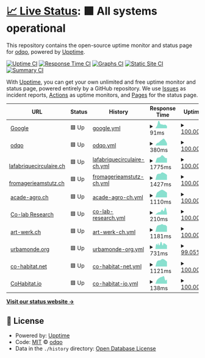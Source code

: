 # [📈 Live Status](https://odqo.github.io/upptime): <!--live status--> **🟩 All systems operational**

This repository contains the open-source uptime monitor and status page for [odqo](https://www.odqo.ch), powered by [Upptime](https://github.com/upptime/upptime).

[![Uptime CI](https://github.com/odqo/upptime/workflows/Uptime%20CI/badge.svg)](https://github.com/odqo/upptime/actions?query=workflow%3A%22Uptime+CI%22)
[![Response Time CI](https://github.com/odqo/upptime/workflows/Response%20Time%20CI/badge.svg)](https://github.com/odqo/upptime/actions?query=workflow%3A%22Response+Time+CI%22)
[![Graphs CI](https://github.com/odqo/upptime/workflows/Graphs%20CI/badge.svg)](https://github.com/odqo/upptime/actions?query=workflow%3A%22Graphs+CI%22)
[![Static Site CI](https://github.com/odqo/upptime/workflows/Static%20Site%20CI/badge.svg)](https://github.com/odqo/upptime/actions?query=workflow%3A%22Static+Site+CI%22)
[![Summary CI](https://github.com/odqo/upptime/workflows/Summary%20CI/badge.svg)](https://github.com/odqo/upptime/actions?query=workflow%3A%22Summary+CI%22)

With [Upptime](https://upptime.js.org), you can get your own unlimited and free uptime monitor and status page, powered entirely by a GitHub repository. We use [Issues](https://github.com/odqo/upptime/issues) as incident reports, [Actions](https://github.com/odqo/upptime/actions) as uptime monitors, and [Pages](https://odqo.github.io/upptime) for the status page.

<!--start: status pages-->
<!-- This summary is generated by Upptime (https://github.com/upptime/upptime) -->
<!-- Do not edit this manually, your changes will be overwritten -->
<!-- prettier-ignore -->
| URL | Status | History | Response Time | Uptime |
| --- | ------ | ------- | ------------- | ------ |
| <img alt="" src="https://favicons.githubusercontent.com/www.google.com" height="13"> [Google](https://www.google.com) | 🟩 Up | [google.yml](https://github.com/odqo/upptime/commits/HEAD/history/google.yml) | <details><summary><img alt="Response time graph" src="./graphs/google/response-time-week.png" height="20"> 91ms</summary><br><a href="https://odqo.github.io/upptime/history/google"><img alt="Response time 72" src="https://img.shields.io/endpoint?url=https%3A%2F%2Fraw.githubusercontent.com%2Fodqo%2Fupptime%2FHEAD%2Fapi%2Fgoogle%2Fresponse-time.json"></a><br><a href="https://odqo.github.io/upptime/history/google"><img alt="24-hour response time 51" src="https://img.shields.io/endpoint?url=https%3A%2F%2Fraw.githubusercontent.com%2Fodqo%2Fupptime%2FHEAD%2Fapi%2Fgoogle%2Fresponse-time-day.json"></a><br><a href="https://odqo.github.io/upptime/history/google"><img alt="7-day response time 91" src="https://img.shields.io/endpoint?url=https%3A%2F%2Fraw.githubusercontent.com%2Fodqo%2Fupptime%2FHEAD%2Fapi%2Fgoogle%2Fresponse-time-week.json"></a><br><a href="https://odqo.github.io/upptime/history/google"><img alt="30-day response time 75" src="https://img.shields.io/endpoint?url=https%3A%2F%2Fraw.githubusercontent.com%2Fodqo%2Fupptime%2FHEAD%2Fapi%2Fgoogle%2Fresponse-time-month.json"></a><br><a href="https://odqo.github.io/upptime/history/google"><img alt="1-year response time 72" src="https://img.shields.io/endpoint?url=https%3A%2F%2Fraw.githubusercontent.com%2Fodqo%2Fupptime%2FHEAD%2Fapi%2Fgoogle%2Fresponse-time-year.json"></a></details> | <details><summary><a href="https://odqo.github.io/upptime/history/google">100.00%</a></summary><a href="https://odqo.github.io/upptime/history/google"><img alt="All-time uptime 100.00%" src="https://img.shields.io/endpoint?url=https%3A%2F%2Fraw.githubusercontent.com%2Fodqo%2Fupptime%2FHEAD%2Fapi%2Fgoogle%2Fuptime.json"></a><br><a href="https://odqo.github.io/upptime/history/google"><img alt="24-hour uptime 100.00%" src="https://img.shields.io/endpoint?url=https%3A%2F%2Fraw.githubusercontent.com%2Fodqo%2Fupptime%2FHEAD%2Fapi%2Fgoogle%2Fuptime-day.json"></a><br><a href="https://odqo.github.io/upptime/history/google"><img alt="7-day uptime 100.00%" src="https://img.shields.io/endpoint?url=https%3A%2F%2Fraw.githubusercontent.com%2Fodqo%2Fupptime%2FHEAD%2Fapi%2Fgoogle%2Fuptime-week.json"></a><br><a href="https://odqo.github.io/upptime/history/google"><img alt="30-day uptime 100.00%" src="https://img.shields.io/endpoint?url=https%3A%2F%2Fraw.githubusercontent.com%2Fodqo%2Fupptime%2FHEAD%2Fapi%2Fgoogle%2Fuptime-month.json"></a><br><a href="https://odqo.github.io/upptime/history/google"><img alt="1-year uptime 100.00%" src="https://img.shields.io/endpoint?url=https%3A%2F%2Fraw.githubusercontent.com%2Fodqo%2Fupptime%2FHEAD%2Fapi%2Fgoogle%2Fuptime-year.json"></a></details>
| <img alt="" src="https://favicons.githubusercontent.com/www.odqo.ch" height="13"> [odqo](https://www.odqo.ch) | 🟩 Up | [odqo.yml](https://github.com/odqo/upptime/commits/HEAD/history/odqo.yml) | <details><summary><img alt="Response time graph" src="./graphs/odqo/response-time-week.png" height="20"> 380ms</summary><br><a href="https://odqo.github.io/upptime/history/odqo"><img alt="Response time 251" src="https://img.shields.io/endpoint?url=https%3A%2F%2Fraw.githubusercontent.com%2Fodqo%2Fupptime%2FHEAD%2Fapi%2Fodqo%2Fresponse-time.json"></a><br><a href="https://odqo.github.io/upptime/history/odqo"><img alt="24-hour response time 184" src="https://img.shields.io/endpoint?url=https%3A%2F%2Fraw.githubusercontent.com%2Fodqo%2Fupptime%2FHEAD%2Fapi%2Fodqo%2Fresponse-time-day.json"></a><br><a href="https://odqo.github.io/upptime/history/odqo"><img alt="7-day response time 380" src="https://img.shields.io/endpoint?url=https%3A%2F%2Fraw.githubusercontent.com%2Fodqo%2Fupptime%2FHEAD%2Fapi%2Fodqo%2Fresponse-time-week.json"></a><br><a href="https://odqo.github.io/upptime/history/odqo"><img alt="30-day response time 345" src="https://img.shields.io/endpoint?url=https%3A%2F%2Fraw.githubusercontent.com%2Fodqo%2Fupptime%2FHEAD%2Fapi%2Fodqo%2Fresponse-time-month.json"></a><br><a href="https://odqo.github.io/upptime/history/odqo"><img alt="1-year response time 251" src="https://img.shields.io/endpoint?url=https%3A%2F%2Fraw.githubusercontent.com%2Fodqo%2Fupptime%2FHEAD%2Fapi%2Fodqo%2Fresponse-time-year.json"></a></details> | <details><summary><a href="https://odqo.github.io/upptime/history/odqo">100.00%</a></summary><a href="https://odqo.github.io/upptime/history/odqo"><img alt="All-time uptime 100.00%" src="https://img.shields.io/endpoint?url=https%3A%2F%2Fraw.githubusercontent.com%2Fodqo%2Fupptime%2FHEAD%2Fapi%2Fodqo%2Fuptime.json"></a><br><a href="https://odqo.github.io/upptime/history/odqo"><img alt="24-hour uptime 100.00%" src="https://img.shields.io/endpoint?url=https%3A%2F%2Fraw.githubusercontent.com%2Fodqo%2Fupptime%2FHEAD%2Fapi%2Fodqo%2Fuptime-day.json"></a><br><a href="https://odqo.github.io/upptime/history/odqo"><img alt="7-day uptime 100.00%" src="https://img.shields.io/endpoint?url=https%3A%2F%2Fraw.githubusercontent.com%2Fodqo%2Fupptime%2FHEAD%2Fapi%2Fodqo%2Fuptime-week.json"></a><br><a href="https://odqo.github.io/upptime/history/odqo"><img alt="30-day uptime 100.00%" src="https://img.shields.io/endpoint?url=https%3A%2F%2Fraw.githubusercontent.com%2Fodqo%2Fupptime%2FHEAD%2Fapi%2Fodqo%2Fuptime-month.json"></a><br><a href="https://odqo.github.io/upptime/history/odqo"><img alt="1-year uptime 100.00%" src="https://img.shields.io/endpoint?url=https%3A%2F%2Fraw.githubusercontent.com%2Fodqo%2Fupptime%2FHEAD%2Fapi%2Fodqo%2Fuptime-year.json"></a></details>
| <img alt="" src="https://favicons.githubusercontent.com/www.lafabriquecirculaire.ch" height="13"> [lafabriquecirculaire.ch](https://www.lafabriquecirculaire.ch) | 🟩 Up | [lafabriquecirculaire-ch.yml](https://github.com/odqo/upptime/commits/HEAD/history/lafabriquecirculaire-ch.yml) | <details><summary><img alt="Response time graph" src="./graphs/lafabriquecirculaire-ch/response-time-week.png" height="20"> 1775ms</summary><br><a href="https://odqo.github.io/upptime/history/lafabriquecirculaire-ch"><img alt="Response time 1494" src="https://img.shields.io/endpoint?url=https%3A%2F%2Fraw.githubusercontent.com%2Fodqo%2Fupptime%2FHEAD%2Fapi%2Flafabriquecirculaire-ch%2Fresponse-time.json"></a><br><a href="https://odqo.github.io/upptime/history/lafabriquecirculaire-ch"><img alt="24-hour response time 1447" src="https://img.shields.io/endpoint?url=https%3A%2F%2Fraw.githubusercontent.com%2Fodqo%2Fupptime%2FHEAD%2Fapi%2Flafabriquecirculaire-ch%2Fresponse-time-day.json"></a><br><a href="https://odqo.github.io/upptime/history/lafabriquecirculaire-ch"><img alt="7-day response time 1775" src="https://img.shields.io/endpoint?url=https%3A%2F%2Fraw.githubusercontent.com%2Fodqo%2Fupptime%2FHEAD%2Fapi%2Flafabriquecirculaire-ch%2Fresponse-time-week.json"></a><br><a href="https://odqo.github.io/upptime/history/lafabriquecirculaire-ch"><img alt="30-day response time 1677" src="https://img.shields.io/endpoint?url=https%3A%2F%2Fraw.githubusercontent.com%2Fodqo%2Fupptime%2FHEAD%2Fapi%2Flafabriquecirculaire-ch%2Fresponse-time-month.json"></a><br><a href="https://odqo.github.io/upptime/history/lafabriquecirculaire-ch"><img alt="1-year response time 1494" src="https://img.shields.io/endpoint?url=https%3A%2F%2Fraw.githubusercontent.com%2Fodqo%2Fupptime%2FHEAD%2Fapi%2Flafabriquecirculaire-ch%2Fresponse-time-year.json"></a></details> | <details><summary><a href="https://odqo.github.io/upptime/history/lafabriquecirculaire-ch">100.00%</a></summary><a href="https://odqo.github.io/upptime/history/lafabriquecirculaire-ch"><img alt="All-time uptime 99.97%" src="https://img.shields.io/endpoint?url=https%3A%2F%2Fraw.githubusercontent.com%2Fodqo%2Fupptime%2FHEAD%2Fapi%2Flafabriquecirculaire-ch%2Fuptime.json"></a><br><a href="https://odqo.github.io/upptime/history/lafabriquecirculaire-ch"><img alt="24-hour uptime 100.00%" src="https://img.shields.io/endpoint?url=https%3A%2F%2Fraw.githubusercontent.com%2Fodqo%2Fupptime%2FHEAD%2Fapi%2Flafabriquecirculaire-ch%2Fuptime-day.json"></a><br><a href="https://odqo.github.io/upptime/history/lafabriquecirculaire-ch"><img alt="7-day uptime 100.00%" src="https://img.shields.io/endpoint?url=https%3A%2F%2Fraw.githubusercontent.com%2Fodqo%2Fupptime%2FHEAD%2Fapi%2Flafabriquecirculaire-ch%2Fuptime-week.json"></a><br><a href="https://odqo.github.io/upptime/history/lafabriquecirculaire-ch"><img alt="30-day uptime 100.00%" src="https://img.shields.io/endpoint?url=https%3A%2F%2Fraw.githubusercontent.com%2Fodqo%2Fupptime%2FHEAD%2Fapi%2Flafabriquecirculaire-ch%2Fuptime-month.json"></a><br><a href="https://odqo.github.io/upptime/history/lafabriquecirculaire-ch"><img alt="1-year uptime 99.97%" src="https://img.shields.io/endpoint?url=https%3A%2F%2Fraw.githubusercontent.com%2Fodqo%2Fupptime%2FHEAD%2Fapi%2Flafabriquecirculaire-ch%2Fuptime-year.json"></a></details>
| <img alt="" src="https://favicons.githubusercontent.com/www.fromagerieamstutz.ch" height="13"> [fromagerieamstutz.ch](https://www.fromagerieamstutz.ch) | 🟩 Up | [fromagerieamstutz-ch.yml](https://github.com/odqo/upptime/commits/HEAD/history/fromagerieamstutz-ch.yml) | <details><summary><img alt="Response time graph" src="./graphs/fromagerieamstutz-ch/response-time-week.png" height="20"> 1427ms</summary><br><a href="https://odqo.github.io/upptime/history/fromagerieamstutz-ch"><img alt="Response time 1565" src="https://img.shields.io/endpoint?url=https%3A%2F%2Fraw.githubusercontent.com%2Fodqo%2Fupptime%2FHEAD%2Fapi%2Ffromagerieamstutz-ch%2Fresponse-time.json"></a><br><a href="https://odqo.github.io/upptime/history/fromagerieamstutz-ch"><img alt="24-hour response time 1133" src="https://img.shields.io/endpoint?url=https%3A%2F%2Fraw.githubusercontent.com%2Fodqo%2Fupptime%2FHEAD%2Fapi%2Ffromagerieamstutz-ch%2Fresponse-time-day.json"></a><br><a href="https://odqo.github.io/upptime/history/fromagerieamstutz-ch"><img alt="7-day response time 1427" src="https://img.shields.io/endpoint?url=https%3A%2F%2Fraw.githubusercontent.com%2Fodqo%2Fupptime%2FHEAD%2Fapi%2Ffromagerieamstutz-ch%2Fresponse-time-week.json"></a><br><a href="https://odqo.github.io/upptime/history/fromagerieamstutz-ch"><img alt="30-day response time 2649" src="https://img.shields.io/endpoint?url=https%3A%2F%2Fraw.githubusercontent.com%2Fodqo%2Fupptime%2FHEAD%2Fapi%2Ffromagerieamstutz-ch%2Fresponse-time-month.json"></a><br><a href="https://odqo.github.io/upptime/history/fromagerieamstutz-ch"><img alt="1-year response time 1565" src="https://img.shields.io/endpoint?url=https%3A%2F%2Fraw.githubusercontent.com%2Fodqo%2Fupptime%2FHEAD%2Fapi%2Ffromagerieamstutz-ch%2Fresponse-time-year.json"></a></details> | <details><summary><a href="https://odqo.github.io/upptime/history/fromagerieamstutz-ch">100.00%</a></summary><a href="https://odqo.github.io/upptime/history/fromagerieamstutz-ch"><img alt="All-time uptime 99.92%" src="https://img.shields.io/endpoint?url=https%3A%2F%2Fraw.githubusercontent.com%2Fodqo%2Fupptime%2FHEAD%2Fapi%2Ffromagerieamstutz-ch%2Fuptime.json"></a><br><a href="https://odqo.github.io/upptime/history/fromagerieamstutz-ch"><img alt="24-hour uptime 100.00%" src="https://img.shields.io/endpoint?url=https%3A%2F%2Fraw.githubusercontent.com%2Fodqo%2Fupptime%2FHEAD%2Fapi%2Ffromagerieamstutz-ch%2Fuptime-day.json"></a><br><a href="https://odqo.github.io/upptime/history/fromagerieamstutz-ch"><img alt="7-day uptime 100.00%" src="https://img.shields.io/endpoint?url=https%3A%2F%2Fraw.githubusercontent.com%2Fodqo%2Fupptime%2FHEAD%2Fapi%2Ffromagerieamstutz-ch%2Fuptime-week.json"></a><br><a href="https://odqo.github.io/upptime/history/fromagerieamstutz-ch"><img alt="30-day uptime 99.90%" src="https://img.shields.io/endpoint?url=https%3A%2F%2Fraw.githubusercontent.com%2Fodqo%2Fupptime%2FHEAD%2Fapi%2Ffromagerieamstutz-ch%2Fuptime-month.json"></a><br><a href="https://odqo.github.io/upptime/history/fromagerieamstutz-ch"><img alt="1-year uptime 99.92%" src="https://img.shields.io/endpoint?url=https%3A%2F%2Fraw.githubusercontent.com%2Fodqo%2Fupptime%2FHEAD%2Fapi%2Ffromagerieamstutz-ch%2Fuptime-year.json"></a></details>
| <img alt="" src="https://favicons.githubusercontent.com/www.acade-agro.ch" height="13"> [acade-agro.ch](https://www.acade-agro.ch) | 🟩 Up | [acade-agro-ch.yml](https://github.com/odqo/upptime/commits/HEAD/history/acade-agro-ch.yml) | <details><summary><img alt="Response time graph" src="./graphs/acade-agro-ch/response-time-week.png" height="20"> 1110ms</summary><br><a href="https://odqo.github.io/upptime/history/acade-agro-ch"><img alt="Response time 982" src="https://img.shields.io/endpoint?url=https%3A%2F%2Fraw.githubusercontent.com%2Fodqo%2Fupptime%2FHEAD%2Fapi%2Facade-agro-ch%2Fresponse-time.json"></a><br><a href="https://odqo.github.io/upptime/history/acade-agro-ch"><img alt="24-hour response time 849" src="https://img.shields.io/endpoint?url=https%3A%2F%2Fraw.githubusercontent.com%2Fodqo%2Fupptime%2FHEAD%2Fapi%2Facade-agro-ch%2Fresponse-time-day.json"></a><br><a href="https://odqo.github.io/upptime/history/acade-agro-ch"><img alt="7-day response time 1110" src="https://img.shields.io/endpoint?url=https%3A%2F%2Fraw.githubusercontent.com%2Fodqo%2Fupptime%2FHEAD%2Fapi%2Facade-agro-ch%2Fresponse-time-week.json"></a><br><a href="https://odqo.github.io/upptime/history/acade-agro-ch"><img alt="30-day response time 1056" src="https://img.shields.io/endpoint?url=https%3A%2F%2Fraw.githubusercontent.com%2Fodqo%2Fupptime%2FHEAD%2Fapi%2Facade-agro-ch%2Fresponse-time-month.json"></a><br><a href="https://odqo.github.io/upptime/history/acade-agro-ch"><img alt="1-year response time 982" src="https://img.shields.io/endpoint?url=https%3A%2F%2Fraw.githubusercontent.com%2Fodqo%2Fupptime%2FHEAD%2Fapi%2Facade-agro-ch%2Fresponse-time-year.json"></a></details> | <details><summary><a href="https://odqo.github.io/upptime/history/acade-agro-ch">100.00%</a></summary><a href="https://odqo.github.io/upptime/history/acade-agro-ch"><img alt="All-time uptime 99.98%" src="https://img.shields.io/endpoint?url=https%3A%2F%2Fraw.githubusercontent.com%2Fodqo%2Fupptime%2FHEAD%2Fapi%2Facade-agro-ch%2Fuptime.json"></a><br><a href="https://odqo.github.io/upptime/history/acade-agro-ch"><img alt="24-hour uptime 100.00%" src="https://img.shields.io/endpoint?url=https%3A%2F%2Fraw.githubusercontent.com%2Fodqo%2Fupptime%2FHEAD%2Fapi%2Facade-agro-ch%2Fuptime-day.json"></a><br><a href="https://odqo.github.io/upptime/history/acade-agro-ch"><img alt="7-day uptime 100.00%" src="https://img.shields.io/endpoint?url=https%3A%2F%2Fraw.githubusercontent.com%2Fodqo%2Fupptime%2FHEAD%2Fapi%2Facade-agro-ch%2Fuptime-week.json"></a><br><a href="https://odqo.github.io/upptime/history/acade-agro-ch"><img alt="30-day uptime 100.00%" src="https://img.shields.io/endpoint?url=https%3A%2F%2Fraw.githubusercontent.com%2Fodqo%2Fupptime%2FHEAD%2Fapi%2Facade-agro-ch%2Fuptime-month.json"></a><br><a href="https://odqo.github.io/upptime/history/acade-agro-ch"><img alt="1-year uptime 99.98%" src="https://img.shields.io/endpoint?url=https%3A%2F%2Fraw.githubusercontent.com%2Fodqo%2Fupptime%2FHEAD%2Fapi%2Facade-agro-ch%2Fuptime-year.json"></a></details>
| <img alt="" src="https://favicons.githubusercontent.com/mapping.co-lab-research.net" height="13"> [Co-lab Research](https://mapping.co-lab-research.net/) | 🟩 Up | [co-lab-research.yml](https://github.com/odqo/upptime/commits/HEAD/history/co-lab-research.yml) | <details><summary><img alt="Response time graph" src="./graphs/co-lab-research/response-time-week.png" height="20"> 210ms</summary><br><a href="https://odqo.github.io/upptime/history/co-lab-research"><img alt="Response time 124" src="https://img.shields.io/endpoint?url=https%3A%2F%2Fraw.githubusercontent.com%2Fodqo%2Fupptime%2FHEAD%2Fapi%2Fco-lab-research%2Fresponse-time.json"></a><br><a href="https://odqo.github.io/upptime/history/co-lab-research"><img alt="24-hour response time 93" src="https://img.shields.io/endpoint?url=https%3A%2F%2Fraw.githubusercontent.com%2Fodqo%2Fupptime%2FHEAD%2Fapi%2Fco-lab-research%2Fresponse-time-day.json"></a><br><a href="https://odqo.github.io/upptime/history/co-lab-research"><img alt="7-day response time 210" src="https://img.shields.io/endpoint?url=https%3A%2F%2Fraw.githubusercontent.com%2Fodqo%2Fupptime%2FHEAD%2Fapi%2Fco-lab-research%2Fresponse-time-week.json"></a><br><a href="https://odqo.github.io/upptime/history/co-lab-research"><img alt="30-day response time 153" src="https://img.shields.io/endpoint?url=https%3A%2F%2Fraw.githubusercontent.com%2Fodqo%2Fupptime%2FHEAD%2Fapi%2Fco-lab-research%2Fresponse-time-month.json"></a><br><a href="https://odqo.github.io/upptime/history/co-lab-research"><img alt="1-year response time 124" src="https://img.shields.io/endpoint?url=https%3A%2F%2Fraw.githubusercontent.com%2Fodqo%2Fupptime%2FHEAD%2Fapi%2Fco-lab-research%2Fresponse-time-year.json"></a></details> | <details><summary><a href="https://odqo.github.io/upptime/history/co-lab-research">100.00%</a></summary><a href="https://odqo.github.io/upptime/history/co-lab-research"><img alt="All-time uptime 100.00%" src="https://img.shields.io/endpoint?url=https%3A%2F%2Fraw.githubusercontent.com%2Fodqo%2Fupptime%2FHEAD%2Fapi%2Fco-lab-research%2Fuptime.json"></a><br><a href="https://odqo.github.io/upptime/history/co-lab-research"><img alt="24-hour uptime 100.00%" src="https://img.shields.io/endpoint?url=https%3A%2F%2Fraw.githubusercontent.com%2Fodqo%2Fupptime%2FHEAD%2Fapi%2Fco-lab-research%2Fuptime-day.json"></a><br><a href="https://odqo.github.io/upptime/history/co-lab-research"><img alt="7-day uptime 100.00%" src="https://img.shields.io/endpoint?url=https%3A%2F%2Fraw.githubusercontent.com%2Fodqo%2Fupptime%2FHEAD%2Fapi%2Fco-lab-research%2Fuptime-week.json"></a><br><a href="https://odqo.github.io/upptime/history/co-lab-research"><img alt="30-day uptime 100.00%" src="https://img.shields.io/endpoint?url=https%3A%2F%2Fraw.githubusercontent.com%2Fodqo%2Fupptime%2FHEAD%2Fapi%2Fco-lab-research%2Fuptime-month.json"></a><br><a href="https://odqo.github.io/upptime/history/co-lab-research"><img alt="1-year uptime 100.00%" src="https://img.shields.io/endpoint?url=https%3A%2F%2Fraw.githubusercontent.com%2Fodqo%2Fupptime%2FHEAD%2Fapi%2Fco-lab-research%2Fuptime-year.json"></a></details>
| <img alt="" src="https://favicons.githubusercontent.com/www.art-werk.ch" height="13"> [art-werk.ch](https://www.art-werk.ch) | 🟩 Up | [art-werk-ch.yml](https://github.com/odqo/upptime/commits/HEAD/history/art-werk-ch.yml) | <details><summary><img alt="Response time graph" src="./graphs/art-werk-ch/response-time-week.png" height="20"> 1181ms</summary><br><a href="https://odqo.github.io/upptime/history/art-werk-ch"><img alt="Response time 1055" src="https://img.shields.io/endpoint?url=https%3A%2F%2Fraw.githubusercontent.com%2Fodqo%2Fupptime%2FHEAD%2Fapi%2Fart-werk-ch%2Fresponse-time.json"></a><br><a href="https://odqo.github.io/upptime/history/art-werk-ch"><img alt="24-hour response time 966" src="https://img.shields.io/endpoint?url=https%3A%2F%2Fraw.githubusercontent.com%2Fodqo%2Fupptime%2FHEAD%2Fapi%2Fart-werk-ch%2Fresponse-time-day.json"></a><br><a href="https://odqo.github.io/upptime/history/art-werk-ch"><img alt="7-day response time 1181" src="https://img.shields.io/endpoint?url=https%3A%2F%2Fraw.githubusercontent.com%2Fodqo%2Fupptime%2FHEAD%2Fapi%2Fart-werk-ch%2Fresponse-time-week.json"></a><br><a href="https://odqo.github.io/upptime/history/art-werk-ch"><img alt="30-day response time 1127" src="https://img.shields.io/endpoint?url=https%3A%2F%2Fraw.githubusercontent.com%2Fodqo%2Fupptime%2FHEAD%2Fapi%2Fart-werk-ch%2Fresponse-time-month.json"></a><br><a href="https://odqo.github.io/upptime/history/art-werk-ch"><img alt="1-year response time 1055" src="https://img.shields.io/endpoint?url=https%3A%2F%2Fraw.githubusercontent.com%2Fodqo%2Fupptime%2FHEAD%2Fapi%2Fart-werk-ch%2Fresponse-time-year.json"></a></details> | <details><summary><a href="https://odqo.github.io/upptime/history/art-werk-ch">100.00%</a></summary><a href="https://odqo.github.io/upptime/history/art-werk-ch"><img alt="All-time uptime 99.98%" src="https://img.shields.io/endpoint?url=https%3A%2F%2Fraw.githubusercontent.com%2Fodqo%2Fupptime%2FHEAD%2Fapi%2Fart-werk-ch%2Fuptime.json"></a><br><a href="https://odqo.github.io/upptime/history/art-werk-ch"><img alt="24-hour uptime 100.00%" src="https://img.shields.io/endpoint?url=https%3A%2F%2Fraw.githubusercontent.com%2Fodqo%2Fupptime%2FHEAD%2Fapi%2Fart-werk-ch%2Fuptime-day.json"></a><br><a href="https://odqo.github.io/upptime/history/art-werk-ch"><img alt="7-day uptime 100.00%" src="https://img.shields.io/endpoint?url=https%3A%2F%2Fraw.githubusercontent.com%2Fodqo%2Fupptime%2FHEAD%2Fapi%2Fart-werk-ch%2Fuptime-week.json"></a><br><a href="https://odqo.github.io/upptime/history/art-werk-ch"><img alt="30-day uptime 100.00%" src="https://img.shields.io/endpoint?url=https%3A%2F%2Fraw.githubusercontent.com%2Fodqo%2Fupptime%2FHEAD%2Fapi%2Fart-werk-ch%2Fuptime-month.json"></a><br><a href="https://odqo.github.io/upptime/history/art-werk-ch"><img alt="1-year uptime 99.98%" src="https://img.shields.io/endpoint?url=https%3A%2F%2Fraw.githubusercontent.com%2Fodqo%2Fupptime%2FHEAD%2Fapi%2Fart-werk-ch%2Fuptime-year.json"></a></details>
| <img alt="" src="https://favicons.githubusercontent.com/www.urbamonde.org" height="13"> [urbamonde.org](https://www.urbamonde.org) | 🟩 Up | [urbamonde-org.yml](https://github.com/odqo/upptime/commits/HEAD/history/urbamonde-org.yml) | <details><summary><img alt="Response time graph" src="./graphs/urbamonde-org/response-time-week.png" height="20"> 731ms</summary><br><a href="https://odqo.github.io/upptime/history/urbamonde-org"><img alt="Response time 920" src="https://img.shields.io/endpoint?url=https%3A%2F%2Fraw.githubusercontent.com%2Fodqo%2Fupptime%2FHEAD%2Fapi%2Furbamonde-org%2Fresponse-time.json"></a><br><a href="https://odqo.github.io/upptime/history/urbamonde-org"><img alt="24-hour response time 692" src="https://img.shields.io/endpoint?url=https%3A%2F%2Fraw.githubusercontent.com%2Fodqo%2Fupptime%2FHEAD%2Fapi%2Furbamonde-org%2Fresponse-time-day.json"></a><br><a href="https://odqo.github.io/upptime/history/urbamonde-org"><img alt="7-day response time 731" src="https://img.shields.io/endpoint?url=https%3A%2F%2Fraw.githubusercontent.com%2Fodqo%2Fupptime%2FHEAD%2Fapi%2Furbamonde-org%2Fresponse-time-week.json"></a><br><a href="https://odqo.github.io/upptime/history/urbamonde-org"><img alt="30-day response time 716" src="https://img.shields.io/endpoint?url=https%3A%2F%2Fraw.githubusercontent.com%2Fodqo%2Fupptime%2FHEAD%2Fapi%2Furbamonde-org%2Fresponse-time-month.json"></a><br><a href="https://odqo.github.io/upptime/history/urbamonde-org"><img alt="1-year response time 920" src="https://img.shields.io/endpoint?url=https%3A%2F%2Fraw.githubusercontent.com%2Fodqo%2Fupptime%2FHEAD%2Fapi%2Furbamonde-org%2Fresponse-time-year.json"></a></details> | <details><summary><a href="https://odqo.github.io/upptime/history/urbamonde-org">99.05%</a></summary><a href="https://odqo.github.io/upptime/history/urbamonde-org"><img alt="All-time uptime 99.78%" src="https://img.shields.io/endpoint?url=https%3A%2F%2Fraw.githubusercontent.com%2Fodqo%2Fupptime%2FHEAD%2Fapi%2Furbamonde-org%2Fuptime.json"></a><br><a href="https://odqo.github.io/upptime/history/urbamonde-org"><img alt="24-hour uptime 96.83%" src="https://img.shields.io/endpoint?url=https%3A%2F%2Fraw.githubusercontent.com%2Fodqo%2Fupptime%2FHEAD%2Fapi%2Furbamonde-org%2Fuptime-day.json"></a><br><a href="https://odqo.github.io/upptime/history/urbamonde-org"><img alt="7-day uptime 99.05%" src="https://img.shields.io/endpoint?url=https%3A%2F%2Fraw.githubusercontent.com%2Fodqo%2Fupptime%2FHEAD%2Fapi%2Furbamonde-org%2Fuptime-week.json"></a><br><a href="https://odqo.github.io/upptime/history/urbamonde-org"><img alt="30-day uptime 99.54%" src="https://img.shields.io/endpoint?url=https%3A%2F%2Fraw.githubusercontent.com%2Fodqo%2Fupptime%2FHEAD%2Fapi%2Furbamonde-org%2Fuptime-month.json"></a><br><a href="https://odqo.github.io/upptime/history/urbamonde-org"><img alt="1-year uptime 99.78%" src="https://img.shields.io/endpoint?url=https%3A%2F%2Fraw.githubusercontent.com%2Fodqo%2Fupptime%2FHEAD%2Fapi%2Furbamonde-org%2Fuptime-year.json"></a></details>
| <img alt="" src="https://favicons.githubusercontent.com/www.co-habitat.net" height="13"> [co-habitat.net](https://www.co-habitat.net) | 🟩 Up | [co-habitat-net.yml](https://github.com/odqo/upptime/commits/HEAD/history/co-habitat-net.yml) | <details><summary><img alt="Response time graph" src="./graphs/co-habitat-net/response-time-week.png" height="20"> 1121ms</summary><br><a href="https://odqo.github.io/upptime/history/co-habitat-net"><img alt="Response time 999" src="https://img.shields.io/endpoint?url=https%3A%2F%2Fraw.githubusercontent.com%2Fodqo%2Fupptime%2FHEAD%2Fapi%2Fco-habitat-net%2Fresponse-time.json"></a><br><a href="https://odqo.github.io/upptime/history/co-habitat-net"><img alt="24-hour response time 874" src="https://img.shields.io/endpoint?url=https%3A%2F%2Fraw.githubusercontent.com%2Fodqo%2Fupptime%2FHEAD%2Fapi%2Fco-habitat-net%2Fresponse-time-day.json"></a><br><a href="https://odqo.github.io/upptime/history/co-habitat-net"><img alt="7-day response time 1121" src="https://img.shields.io/endpoint?url=https%3A%2F%2Fraw.githubusercontent.com%2Fodqo%2Fupptime%2FHEAD%2Fapi%2Fco-habitat-net%2Fresponse-time-week.json"></a><br><a href="https://odqo.github.io/upptime/history/co-habitat-net"><img alt="30-day response time 1100" src="https://img.shields.io/endpoint?url=https%3A%2F%2Fraw.githubusercontent.com%2Fodqo%2Fupptime%2FHEAD%2Fapi%2Fco-habitat-net%2Fresponse-time-month.json"></a><br><a href="https://odqo.github.io/upptime/history/co-habitat-net"><img alt="1-year response time 999" src="https://img.shields.io/endpoint?url=https%3A%2F%2Fraw.githubusercontent.com%2Fodqo%2Fupptime%2FHEAD%2Fapi%2Fco-habitat-net%2Fresponse-time-year.json"></a></details> | <details><summary><a href="https://odqo.github.io/upptime/history/co-habitat-net">100.00%</a></summary><a href="https://odqo.github.io/upptime/history/co-habitat-net"><img alt="All-time uptime 100.00%" src="https://img.shields.io/endpoint?url=https%3A%2F%2Fraw.githubusercontent.com%2Fodqo%2Fupptime%2FHEAD%2Fapi%2Fco-habitat-net%2Fuptime.json"></a><br><a href="https://odqo.github.io/upptime/history/co-habitat-net"><img alt="24-hour uptime 100.00%" src="https://img.shields.io/endpoint?url=https%3A%2F%2Fraw.githubusercontent.com%2Fodqo%2Fupptime%2FHEAD%2Fapi%2Fco-habitat-net%2Fuptime-day.json"></a><br><a href="https://odqo.github.io/upptime/history/co-habitat-net"><img alt="7-day uptime 100.00%" src="https://img.shields.io/endpoint?url=https%3A%2F%2Fraw.githubusercontent.com%2Fodqo%2Fupptime%2FHEAD%2Fapi%2Fco-habitat-net%2Fuptime-week.json"></a><br><a href="https://odqo.github.io/upptime/history/co-habitat-net"><img alt="30-day uptime 100.00%" src="https://img.shields.io/endpoint?url=https%3A%2F%2Fraw.githubusercontent.com%2Fodqo%2Fupptime%2FHEAD%2Fapi%2Fco-habitat-net%2Fuptime-month.json"></a><br><a href="https://odqo.github.io/upptime/history/co-habitat-net"><img alt="1-year uptime 100.00%" src="https://img.shields.io/endpoint?url=https%3A%2F%2Fraw.githubusercontent.com%2Fodqo%2Fupptime%2FHEAD%2Fapi%2Fco-habitat-net%2Fuptime-year.json"></a></details>
| <img alt="" src="https://favicons.githubusercontent.com/www.cohabitat.io" height="13"> [CoHabitat.io](https://www.cohabitat.io) | 🟩 Up | [co-habitat-io.yml](https://github.com/odqo/upptime/commits/HEAD/history/co-habitat-io.yml) | <details><summary><img alt="Response time graph" src="./graphs/co-habitat-io/response-time-week.png" height="20"> 138ms</summary><br><a href="https://odqo.github.io/upptime/history/co-habitat-io"><img alt="Response time 130" src="https://img.shields.io/endpoint?url=https%3A%2F%2Fraw.githubusercontent.com%2Fodqo%2Fupptime%2FHEAD%2Fapi%2Fco-habitat-io%2Fresponse-time.json"></a><br><a href="https://odqo.github.io/upptime/history/co-habitat-io"><img alt="24-hour response time 105" src="https://img.shields.io/endpoint?url=https%3A%2F%2Fraw.githubusercontent.com%2Fodqo%2Fupptime%2FHEAD%2Fapi%2Fco-habitat-io%2Fresponse-time-day.json"></a><br><a href="https://odqo.github.io/upptime/history/co-habitat-io"><img alt="7-day response time 138" src="https://img.shields.io/endpoint?url=https%3A%2F%2Fraw.githubusercontent.com%2Fodqo%2Fupptime%2FHEAD%2Fapi%2Fco-habitat-io%2Fresponse-time-week.json"></a><br><a href="https://odqo.github.io/upptime/history/co-habitat-io"><img alt="30-day response time 144" src="https://img.shields.io/endpoint?url=https%3A%2F%2Fraw.githubusercontent.com%2Fodqo%2Fupptime%2FHEAD%2Fapi%2Fco-habitat-io%2Fresponse-time-month.json"></a><br><a href="https://odqo.github.io/upptime/history/co-habitat-io"><img alt="1-year response time 130" src="https://img.shields.io/endpoint?url=https%3A%2F%2Fraw.githubusercontent.com%2Fodqo%2Fupptime%2FHEAD%2Fapi%2Fco-habitat-io%2Fresponse-time-year.json"></a></details> | <details><summary><a href="https://odqo.github.io/upptime/history/co-habitat-io">100.00%</a></summary><a href="https://odqo.github.io/upptime/history/co-habitat-io"><img alt="All-time uptime 100.00%" src="https://img.shields.io/endpoint?url=https%3A%2F%2Fraw.githubusercontent.com%2Fodqo%2Fupptime%2FHEAD%2Fapi%2Fco-habitat-io%2Fuptime.json"></a><br><a href="https://odqo.github.io/upptime/history/co-habitat-io"><img alt="24-hour uptime 100.00%" src="https://img.shields.io/endpoint?url=https%3A%2F%2Fraw.githubusercontent.com%2Fodqo%2Fupptime%2FHEAD%2Fapi%2Fco-habitat-io%2Fuptime-day.json"></a><br><a href="https://odqo.github.io/upptime/history/co-habitat-io"><img alt="7-day uptime 100.00%" src="https://img.shields.io/endpoint?url=https%3A%2F%2Fraw.githubusercontent.com%2Fodqo%2Fupptime%2FHEAD%2Fapi%2Fco-habitat-io%2Fuptime-week.json"></a><br><a href="https://odqo.github.io/upptime/history/co-habitat-io"><img alt="30-day uptime 100.00%" src="https://img.shields.io/endpoint?url=https%3A%2F%2Fraw.githubusercontent.com%2Fodqo%2Fupptime%2FHEAD%2Fapi%2Fco-habitat-io%2Fuptime-month.json"></a><br><a href="https://odqo.github.io/upptime/history/co-habitat-io"><img alt="1-year uptime 100.00%" src="https://img.shields.io/endpoint?url=https%3A%2F%2Fraw.githubusercontent.com%2Fodqo%2Fupptime%2FHEAD%2Fapi%2Fco-habitat-io%2Fuptime-year.json"></a></details>

<!--end: status pages-->

[**Visit our status website →**](https://odqo.github.io/upptime)

## 📄 License

- Powered by: [Upptime](https://github.com/upptime/upptime)
- Code: [MIT](./LICENSE) © [odqo](https://www.odqo.ch)
- Data in the `./history` directory: [Open Database License](https://opendatacommons.org/licenses/odbl/1-0/)
